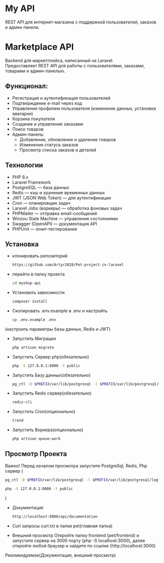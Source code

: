 # My API
REST API для интернет-магазина с поддержкой пользователей, заказов и админ панели.

# Marketplace API

Backend для маркетплейса, написанный на Laravel.  
Предоставляет REST API для работы с пользователями, заказами, товарами и админ-панелью.

## Функционал:
- Регистрация и аутентификация пользователей
- Подтверждение e-mail через код
- Управление профилем пользователя (изменение данных, установка аватарки)
- Корзина покупателя
- Создание и управление заказами
- Поиск товаров
- Админ-панель:
  - Добавление, обновление и удаление товаров
  - Изменение статуса заказов
  - Просмотр списка заказов и деталей

 ## Технологии
- PHP 8.x
- Laravel Framework
- PostgreSQL — база данных
- Redis — кэш и хранение временных данных
- JWT (JSON Web Token) — для аутентификации
- Cron — планировщик задач
- Laravel Jobs (воркеры) — обработка фоновых задач
- PHPMailer — отправка email-сообщений
- Winzou State Machine — управление состояниями
- Swagger (OpenAPI) — документация API
- PHPUnit — юнит-тестирование


## Установка 
- клонировать репозиторий
  ```bash
  https://github.com/Artyr2828/Pet-project-in-laravel
- перейти в папку проекта
  ```bash
  cd myshop-api
  
- Установить зависимости
  ```bash 
  composer install
  
- Скопировать .env.example в .env и настройть
  ```bash
  cp .env.example .env
  
(настроить параметры базы данных, Redis и JWT)
  
- Запустить Миграции
  ```bash
  php artisan migrate
  
- Запустить Сервер php(обязательно)
  ```bash
  php -S 127.0.0.1:8000 -t public
  
- Запустить Базу данных(обязательно)
  ```bash
  pg_ctl -D $PREFIX/var/lib/postgresql -l $PREFIX/var/lib/postgresql/logfile start

- Запустить Redis сервер(обязательно)
  ```bash
  redis-cli

- Запустить Cron(опционально)
  ```bash
  Crond

- Запустить Воркера(опционально)
  ```bash
  php artisan queue:work


## Просмотр Проекта
Важно!
Перед началом просмотра запустите PostgreSql, Redis, Php сервер (
```bash
pg_ctl -D $PREFIX/var/lib/postgresql -l $PREFIX/var/lib/postgresql/logfile start

php -S 127.0.0.1:8000 -t public
```
)

- Документация
  ```bash
  http://localhost:8000/api/documentation

- Curl запросы
  curl.txt в папке pet(главная папка)

- Внешний просмотр
  Откройте папку frontend (pet/frontend) и запустите сервер на 3000 порту (php -S localhost:3000), далее откройте любой браузер и зайдите по ссылке (http://localhost:3000)
  
Рекомендуемое(Документация, внешний просмотр)
  






